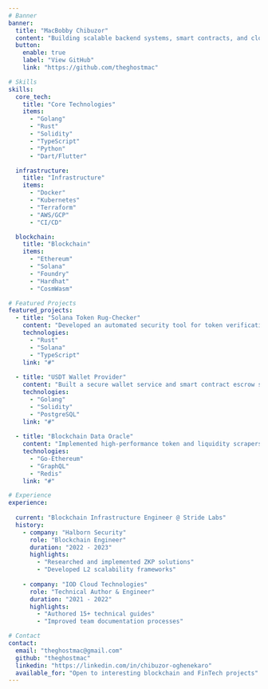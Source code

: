 ```yaml
---
# Banner
banner:
  title: "MacBobby Chibuzor"
  content: "Building scalable backend systems, smart contracts, and cloud-native applications with a focus on FinTech and blockchain solutions. Specialized in high-performance distributed systems and security-first development."
  button:
    enable: true
    label: "View GitHub"
    link: "https://github.com/theghostmac"

# Skills
skills:
  core_tech:
    title: "Core Technologies"
    items:
      - "Golang"
      - "Rust"
      - "Solidity"
      - "TypeScript"
      - "Python"
      - "Dart/Flutter"

  infrastructure:
    title: "Infrastructure"
    items:
      - "Docker"
      - "Kubernetes"
      - "Terraform"
      - "AWS/GCP"
      - "CI/CD"

  blockchain:
    title: "Blockchain"
    items:
      - "Ethereum"
      - "Solana"
      - "Foundry"
      - "Hardhat"
      - "CosmWasm"

# Featured Projects
featured_projects:
  - title: "Solana Token Rug-Checker"
    content: "Developed an automated security tool for token verification and scheduled minting on Solana, helping protect users from potential scams."
    technologies:
      - "Rust"
      - "Solana"
      - "TypeScript"
    link: "#"
    
  - title: "USDT Wallet Provider"
    content: "Built a secure wallet service and smart contract escrow system for Paritie Tech, handling millions in transaction volume."
    technologies:
      - "Golang"
      - "Solidity"
      - "PostgreSQL"
    link: "#"
    
  - title: "Blockchain Data Oracle"
    content: "Implemented high-performance token and liquidity scrapers for Diadata, aggregating market data from Uniswap and other DEXs."
    technologies:
      - "Go-Ethereum"
      - "GraphQL"
      - "Redis"
    link: "#"

# Experience
experience:
  
  current: "Blockchain Infrastructure Engineer @ Stride Labs"
  history:
    - company: "Halborn Security"
      role: "Blockchain Engineer"
      duration: "2022 - 2023"
      highlights:
        - "Researched and implemented ZKP solutions"
        - "Developed L2 scalability frameworks"
        
    - company: "IOD Cloud Technologies"
      role: "Technical Author & Engineer"
      duration: "2021 - 2022"
      highlights:
        - "Authored 15+ technical guides"
        - "Improved team documentation processes"

# Contact
contact:
  email: "theghostmac@gmail.com"
  github: "theghostmac"
  linkedin: "https://linkedin.com/in/chibuzor-oghenekaro"
  available_for: "Open to interesting blockchain and FinTech projects"
---
```

